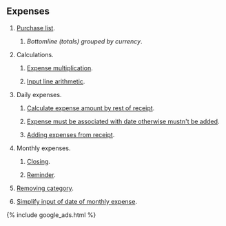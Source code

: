
## Expenses

1. [Purchase list](https://github.com/dvmorozov/expenses/issues/104).

   1. *Bottomline (totals) grouped by currency*.

1. Calculations.

   1. [Expense multiplication](https://github.com/dvmorozov/expenses/issues/101).
       
   1. [Input line arithmetic](https://github.com/dvmorozov/expenses/issues/131).

1. Daily expenses.

   1. [Calculate expense amount by rest of receipt](https://github.com/dvmorozov/expenses/issues/70).

   1. [Expense must be associated with date otherwise mustn't be added](https://github.com/dvmorozov/expenses/issues/114).
   
   1. [Adding expenses from receipt](https://github.com/dvmorozov/expenses/issues/124).

1. Monthly expenses.

   1. [Closing](https://github.com/dvmorozov/expenses/issues/120).
   
   1. [Reminder](https://github.com/dvmorozov/expenses/issues/121).
      
1. [Removing category](https://github.com/dvmorozov/expenses/issues/47).

1. [Simplify input of date of monthly expense](https://github.com/dvmorozov/expenses/issues/53).      

{% include google_ads.html %}
